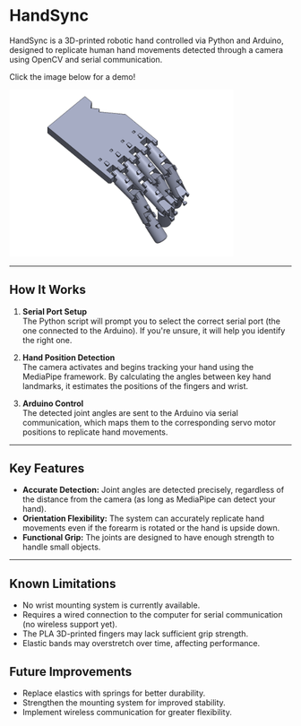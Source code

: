 # HandSync

HandSync is a 3D-printed robotic hand controlled via Python and Arduino, designed to replicate human hand movements detected through a camera using OpenCV and serial communication.

Click the image below for a demo!

<a href="https://www.youtube.com/watch?v=PIeqek-UMiA">
  <img src="images/robot_hand.PNG" width="400" alt="Iris Plot">
</a>



---

## How It Works

1. **Serial Port Setup**  
   The Python script will prompt you to select the correct serial port (the one connected to the Arduino). If you're unsure, it will help you identify the right one.

2. **Hand Position Detection**  
   The camera activates and begins tracking your hand using the MediaPipe framework. By calculating the angles between key hand landmarks, it estimates the positions of the fingers and wrist.

3. **Arduino Control**  
   The detected joint angles are sent to the Arduino via serial communication, which maps them to the corresponding servo motor positions to replicate hand movements.

---

## Key Features

- **Accurate Detection:** Joint angles are detected precisely, regardless of the distance from the camera (as long as MediaPipe can detect your hand).
- **Orientation Flexibility:** The system can accurately replicate hand movements even if the forearm is rotated or the hand is upside down.
- **Functional Grip:** The joints are designed to have enough strength to handle small objects.

---

## Known Limitations

- No wrist mounting system is currently available.
- Requires a wired connection to the computer for serial communication (no wireless support yet).
- The PLA 3D-printed fingers may lack sufficient grip strength.
- Elastic bands may overstretch over time, affecting performance.

## Future Improvements

- Replace elastics with springs for better durability.
- Strengthen the mounting system for improved stability.
- Implement wireless communication for greater flexibility.

